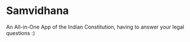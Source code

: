 # Samvidhana
An All-in-One App of the Indian Constitution, having to answer your legal questions :)
